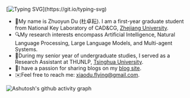 [![Typing SVG](https://readme-typing-svg.demolab.com?font=Fira+Code&pause=1000&background=FFF86400&random=false&width=635&lines=I+am+a+stdent.;I+am+a+sports+and+music+lover.;I+am+trying+to+make+changes+to+the+world.;I+am+what+I+am.)](https://git.io/typing-svg)

- 🙋My name is Zhuoyun Du (杜卓耘). I am a first-year graduate student from National Key Laboratory of CAD&CG, [Zhejiang University](https://www.zju.edu.cn/).
- 🔍My research interests encompass Artificial Intelligence, Natural Language Processing, Large Language Models, and Multi-agent Systems.
- 📖During my senior year of undergraduate studies, I served as a Research Assistant at THUNLP, [Tsinghua University](https://www.tsinghua.edu.cn).
- 🎠I have a passion for sharing blogs on my [blog site](https://xiaodu-flying.notion.site/Welcome-to-my-blog-1d6df6af187d4b3ea1020fcc73aeec43?pvs=4).
- ✉️Feel free to reach me: [xiaodu.flying@gmail.com](xiaodu.flying@gmail.com).

![Ashutosh's github activity graph](https://github-readme-activity-graph.vercel.app/graph?username=XiaoDu-flying)
